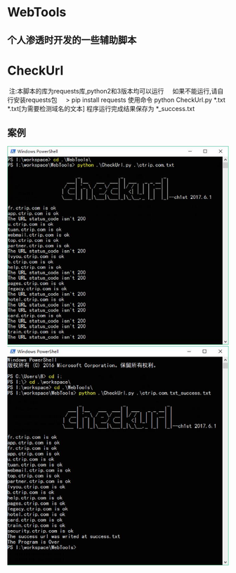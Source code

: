 # WebTools
个人渗透时开发的一些辅助脚本
----
# CheckUrl
  注:本脚本的库为requests库,python2和3版本均可以运行
     如果不能运行,请自行安装requests包
     > pip install requests
使用命令 python CheckUrl.py *.txt
*.txt[为需要检测域名的文本]
程序运行完成结果保存为 *_success.txt

## 案例
![result1](result1.jpg)
![result2](result2.jpg)

